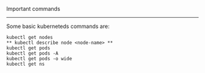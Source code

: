 Important commands
********************

Some basic kuberneteds commands are:
```
kubectl get nodes
** kubectl describe node <node-name> **
kubectl get pods 
kubectl get pods -A
kubectl get pods -o wide
kubectl get ns

```